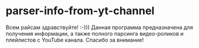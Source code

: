 # parser-info-from-yt-channel
Всем райсам здравствуйте! :-))) Данная программа предназначена для получения информации, а также полного парсинга видео-роликов и плейлистов с YouTube канала. Спасибо за внимание!
